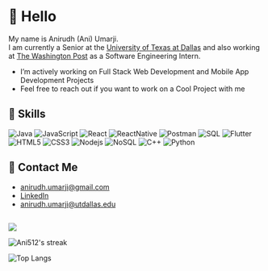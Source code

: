 

# 👋 Hello 
My name is Anirudh (Ani) Umarji.  
I am currently a Senior at the [University of Texas at Dallas](https://cs.utdallas.edu/) and also working at [The Washington Post](https://www.washingtonpost.com/) as a Software Engineering Intern.


-  I’m actively working on Full Stack Web Development and Mobile App Development Projects
-  Feel free to reach out if you want to work on a Cool Project with me
   
   
## 🌱 Skills

![Java](https://img.shields.io/badge/-Java-black?style=flat-square&logo=java&logoColor=blue)  ![JavaScript](https://img.shields.io/badge/-JavaScript-black?style=flat-square&logo=javascript&logoColor=yellow)  ![React](https://img.shields.io/badge/-React-black?style=flat-square&logo=react&logoColor=blue)  ![ReactNative](https://img.shields.io/badge/-ReactNative-black?style=flat-square&logo=reactnative&logoColor=blue)  ![Postman](https://img.shields.io/badge/-Postman-black?style=flat-square&logo=postman&logoColor=orange)  ![SQL](https://img.shields.io/badge/-Sql-black?style=flat-square&logo=sql)  ![Flutter](https://img.shields.io/badge/-Flutter-black?style=flat-square&logo=flutter&logoColor=blue)  ![HTML5](https://img.shields.io/badge/-HTML5-black?style=flat-square&logo=html5) ![CSS3](https://img.shields.io/badge/-CSS3-black?style=flat-square&logo=css3&logoColor=blue) ![Nodejs](https://img.shields.io/badge/-NodeJs-black?style=flat-square&logo=nodejs)  ![NoSQL](https://img.shields.io/badge/-MongoDB-black?style=flat-square&logo=mongodb)  ![C++](https://img.shields.io/badge/-C++-black?style=flat-square&logo=c%2B%2b&logoColor=blue) ![Python](https://img.shields.io/badge/-Python-black?style=flat-square&logo=python)


## 👀 Contact Me

- anirudh.umarji@gmail.com 
- [LinkedIn](https://www.linkedin.com/in/anirudhumarji/)
- anirudh.umarji@utdallas.edu 

##
![](http://github-profile-summary-cards.vercel.app/api/cards/profile-details?username=Ani512&theme=monokai)

<img title="🔥 Get streak stats for your profile at git.io/streak-stats" alt="Ani512's streak" src="https://github-readme-streak-stats.herokuapp.com/?user=Ani512&theme=radical&hide_border=true&layout=compact"/>

![Top Langs](https://github-readme-stats.vercel.app/api/top-langs/?username=Ani512&layout=compact&hide=html,css&count_private=true&theme=radical&hide_border=true)

<!---
Ani512/Ani512 is a ✨ special ✨ repository because its `README.md` (this file) appears on your GitHub profile.
You can click the Preview link to take a look at your changes.
--->
